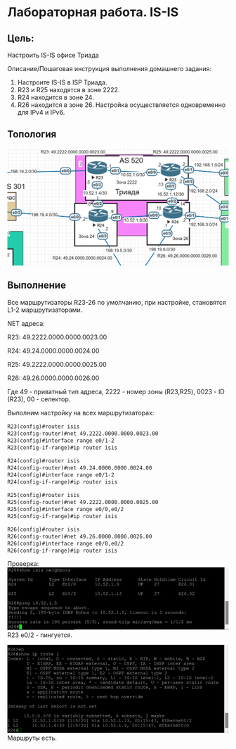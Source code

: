 # Лабораторная работа. IS-IS

## Цель:
Настроить IS-IS офисе Триада

Описание/Пошаговая инструкция выполнения домашнего задания:
 1. Настроите IS-IS в ISP Триада.
 2. R23 и R25 находятся в зоне 2222.
 3. R24 находится в зоне 24.
 4. R26 находится в зоне 26.
Настройка осуществляется одновременно для IPv4 и IPv6.

## Топология
![alt text](image.png)

## Выполнение

Все маршрутизаторы R23-26 по умолчанию, при настройке, становятся L1-2 маршрутизаторами.

NET адреса: 

R23: 49.2222.0000.0000.0023.00

R24: 49.24.0000.0000.0024.00

R25: 49.2222.0000.0000.0025.00

R26: 49.26.0000.0000.0026.00

Где 49 - приватный тип адреса, 2222 - номер зоны (R23,R25), 0023 - ID (R23), 00 - селектор.

Выполним настройку на всех маршрутизаторах:
```
R23(config)#router isis
R23(config-router)#net 49.2222.0000.0000.0023.00
R23(config)#interface range e0/1-2
R23(config-if-range)#ip router isis
```
```
R24(config)#router isis
R24(config-router)#net 49.24.0000.0000.0024.00
R24(config)#interface range e0/1-2
R24(config-if-range)#ip router isis
```
```
R25(config)#router isis
R25(config-router)#net 49.2222.0000.0000.0025.00
R25(config)#interface range e0/0,e0/2
R25(config-if-range)#ip router isis
```
```
R26(config)#router isis
R26(config-router)#net 49.26.0000.0000.0026.00
R26(config)#interface range e0/0,e0/2
R26(config-if-range)#ip router isis
```

Проверка: 
![alt text](image-1.png)
R23 e0/2 - пингуется.

![alt text](image-2.png)
Маршруты есть.